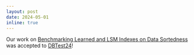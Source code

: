 ```yaml
---
layout: post
date: 2024-05-01
inline: true
---
```


Our work on [Benchmarking Learned and LSM Indexes on Data Sortedness](https://dl.acm.org/doi/10.1145/3662165.3662764) was accepted to [DBTest24](https://dbtest-workshop.github.io/)!
